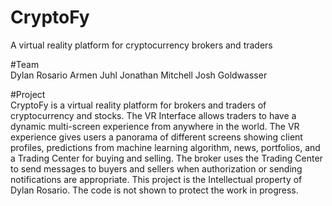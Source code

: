 # CryptoFy
A virtual reality platform for cryptocurrency brokers and traders <br>

#Team <br>
Dylan Rosario
Armen Juhl
Jonathan Mitchell
Josh Goldwasser

#Project <br>
CryptoFy is a virtual reality platform for brokers and traders of cryptocurrency and stocks. The VR Interface allows traders 
to have a dynamic multi-screen experience from anywhere in the world.
The VR experience gives users a panorama of different screens showing client profiles, predictions from machine learning 
algorithm, news, portfolios, and a Trading Center for buying and selling. The broker uses the Trading Center to send messages 
to buyers and sellers when authorization or sending notifications are appropriate. This project is the Intellectual property 
of Dylan Rosario. The code is not shown to protect the work in progress.
